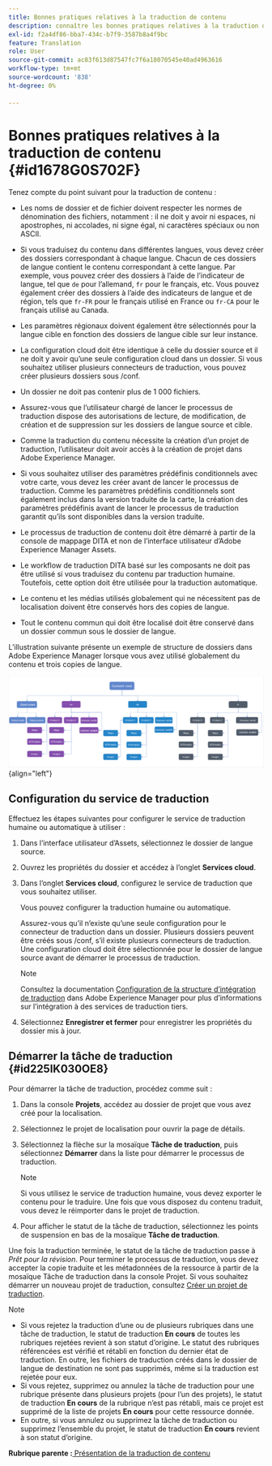 ```yaml
---
title: Bonnes pratiques relatives à la traduction de contenu
description: connaître les bonnes pratiques relatives à la traduction de contenu dans AEM Guides ; Découvrez comment configurer le service de traduction, créer un projet de traduction et démarrer la tâche de traduction.
exl-id: f2a4df86-bba7-434c-b7f9-3587b8a4f9bc
feature: Translation
role: User
source-git-commit: ac83f613d87547fc7f6a18070545e40ad4963616
workflow-type: tm+mt
source-wordcount: '838'
ht-degree: 0%

---
```


# Bonnes pratiques relatives à la traduction de contenu {#id1678G0S702F}

Tenez compte du point suivant pour la traduction de contenu :

- Les noms de dossier et de fichier doivent respecter les normes de dénomination des fichiers, notamment : il ne doit y avoir ni espaces, ni apostrophes, ni accolades, ni signe égal, ni caractères spéciaux ou non ASCII.

- Si vous traduisez du contenu dans différentes langues, vous devez créer des dossiers correspondant à chaque langue. Chacun de ces dossiers de langue contient le contenu correspondant à cette langue. Par exemple, vous pouvez créer des dossiers à l’aide de l’indicateur de langue, tel que `de` pour l’allemand, `fr` pour le français, etc. Vous pouvez également créer des dossiers à l’aide des indicateurs de langue et de région, tels que `fr-FR` pour le français utilisé en France ou `fr-CA` pour le français utilisé au Canada.
- Les paramètres régionaux doivent également être sélectionnés pour la langue cible en fonction des dossiers de langue cible sur leur instance.
- La configuration cloud doit être identique à celle du dossier source et il ne doit y avoir qu’une seule configuration cloud dans un dossier. Si vous souhaitez utiliser plusieurs connecteurs de traduction, vous pouvez créer plusieurs dossiers sous /conf.
- Un dossier ne doit pas contenir plus de 1 000 fichiers.
- Assurez-vous que l’utilisateur chargé de lancer le processus de traduction dispose des autorisations de lecture, de modification, de création et de suppression sur les dossiers de langue source et cible.
- Comme la traduction du contenu nécessite la création d’un projet de traduction, l’utilisateur doit avoir accès à la création de projet dans Adobe Experience Manager.
- Si vous souhaitez utiliser des paramètres prédéfinis conditionnels avec votre carte, vous devez les créer avant de lancer le processus de traduction. Comme les paramètres prédéfinis conditionnels sont également inclus dans la version traduite de la carte, la création des paramètres prédéfinis avant de lancer le processus de traduction garantit qu’ils sont disponibles dans la version traduite.
- Le processus de traduction de contenu doit être démarré à partir de la console de mappage DITA et non de l’interface utilisateur d’Adobe Experience Manager Assets.
- Le workflow de traduction DITA basé sur les composants ne doit pas être utilisé si vous traduisez du contenu par traduction humaine. Toutefois, cette option doit être utilisée pour la traduction automatique.
- Le contenu et les médias utilisés globalement qui ne nécessitent pas de localisation doivent être conservés hors des copies de langue.
- Tout le contenu commun qui doit être localisé doit être conservé dans un dossier commun sous le dossier de langue.

L’illustration suivante présente un exemple de structure de dossiers dans Adobe Experience Manager lorsque vous avez utilisé globalement du contenu et trois copies de langue.

![](images/aem-directory_structure.png){align="left"}

## Configuration du service de traduction

Effectuez les étapes suivantes pour configurer le service de traduction humaine ou automatique à utiliser :

1. Dans l’interface utilisateur d’Assets, sélectionnez le dossier de langue source.

1. Ouvrez les propriétés du dossier et accédez à l’onglet **Services cloud**.

1. Dans l’onglet **Services cloud**, configurez le service de traduction que vous souhaitez utiliser.

   Vous pouvez configurer la traduction humaine ou automatique.

   Assurez-vous qu’il n’existe qu’une seule configuration pour le connecteur de traduction dans un dossier. Plusieurs dossiers peuvent être créés sous /conf, s’il existe plusieurs connecteurs de traduction. Une configuration cloud doit être sélectionnée pour le dossier de langue source avant de démarrer le processus de traduction.

   >[!NOTE]
   >
   > Consultez la documentation [Configuration de la structure d’intégration de traduction](https://experienceleague.adobe.com/docs/experience-manager-cloud-service/sites/administering/reusing-content/translation/integration-framework.html?lang=en) dans Adobe Experience Manager pour plus d’informations sur l’intégration à des services de traduction tiers.

1. Sélectionnez **Enregistrer et fermer** pour enregistrer les propriétés du dossier mis à jour.


## Démarrer la tâche de traduction {#id225IK030OE8}

Pour démarrer la tâche de traduction, procédez comme suit :

1. Dans la console **Projets**, accédez au dossier de projet que vous avez créé pour la localisation.

1. Sélectionnez le projet de localisation pour ouvrir la page de détails.

1. Sélectionnez la flèche sur la mosaïque **Tâche de traduction**, puis sélectionnez **Démarrer** dans la liste pour démarrer le processus de traduction.

   >[!NOTE]
   >
   > Si vous utilisez le service de traduction humaine, vous devez exporter le contenu pour le traduire. Une fois que vous disposez du contenu traduit, vous devez le réimporter dans le projet de traduction.

1. Pour afficher le statut de la tâche de traduction, sélectionnez les points de suspension en bas de la mosaïque **Tâche de traduction**.


Une fois la traduction terminée, le statut de la tâche de traduction passe à *Prêt pour la révision*. Pour terminer le processus de traduction, vous devez accepter la copie traduite et les métadonnées de la ressource à partir de la mosaïque Tâche de traduction dans la console Projet. Si vous souhaitez démarrer un nouveau projet de traduction, consultez [Créer un projet de traduction](translate-documents-web-editor.md#create-a-translation-project).

>[!NOTE]
>
>- Si vous rejetez la traduction d’une ou de plusieurs rubriques dans une tâche de traduction, le statut de traduction **En cours** de toutes les rubriques rejetées revient à son statut d’origine. Le statut des rubriques référencées est vérifié et rétabli en fonction du dernier état de traduction. En outre, les fichiers de traduction créés dans le dossier de langue de destination ne sont pas supprimés, même si la traduction est rejetée pour eux.
>- Si vous rejetez, supprimez ou annulez la tâche de traduction pour une rubrique présente dans plusieurs projets (pour l’un des projets), le statut de traduction **En cours** de la rubrique n’est pas rétabli, mais ce projet est supprimé de la liste de projets **En cours** pour cette ressource donnée.
>- En outre, si vous annulez ou supprimez la tâche de traduction ou supprimez l’ensemble du projet, le statut de traduction **En cours** revient à son statut d’origine.

**Rubrique parente :**[ Présentation de la traduction de contenu](translation.md)
